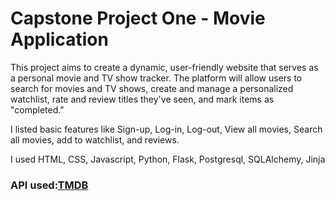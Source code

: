 # Capstone Project One - Movie Application

This project aims to create a dynamic, user-friendly website that serves as a personal movie and TV show tracker. The platform will allow users to search for movies and TV shows, create and manage a personalized watchlist, rate and review titles they've seen, and mark items as "completed."

I listed basic features like Sign-up, Log-in, Log-out, View all movies, Search all movies, add to watchlist, and reviews.

I used HTML, CSS, Javascript, Python, Flask, Postgresql, SQLAlchemy, Jinja

### API used:[TMDB](https://www.themoviedb.org/)



